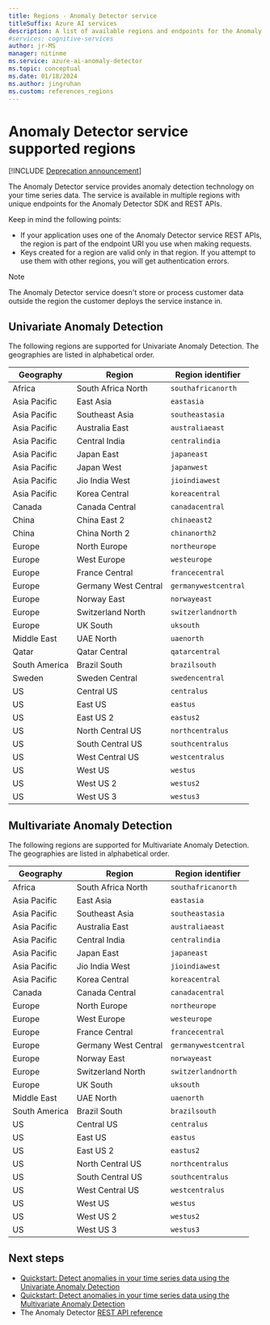 ```yaml
---
title: Regions - Anomaly Detector service
titleSuffix: Azure AI services
description: A list of available regions and endpoints for the Anomaly Detector service, including Univariate Anomaly Detection and Multivariate Anomaly Detection.
#services: cognitive-services
author: jr-MS
manager: nitinme
ms.service: azure-ai-anomaly-detector
ms.topic: conceptual
ms.date: 01/18/2024
ms.author: jingruhan
ms.custom: references_regions
---
```


# Anomaly Detector service supported regions

[!INCLUDE [Deprecation announcement](includes/deprecation.md)]

The Anomaly Detector service provides anomaly detection technology on your time series data. The service is available in multiple regions with unique endpoints for the Anomaly Detector SDK and REST APIs.

Keep in mind the following points:

* If your application uses one of the Anomaly Detector service REST APIs, the region is part of the endpoint URI you use when making requests.
* Keys created for a region are valid only in that region. If you attempt to use them with other regions, you will get authentication errors.

> [!NOTE]
> The Anomaly Detector service doesn't store or process customer data outside the region the customer deploys the service instance in.

## Univariate Anomaly Detection

The following regions are supported for Univariate Anomaly Detection. The geographies are listed in alphabetical order.

| Geography | Region | Region identifier |
| ----- | ----- | ----- |
| Africa | South Africa North | `southafricanorth`  |
| Asia Pacific | East Asia | `eastasia`  |
| Asia Pacific | Southeast Asia | `southeastasia` |
| Asia Pacific | Australia East | `australiaeast` |
| Asia Pacific | Central India | `centralindia` |
| Asia Pacific | Japan East | `japaneast` |
| Asia Pacific | Japan West | `japanwest` |
| Asia Pacific | Jio India West | `jioindiawest` |
| Asia Pacific | Korea Central | `koreacentral`  |
| Canada | Canada Central | `canadacentral`  |
| China | China East 2 | `chinaeast2`  |
| China | China North 2 | `chinanorth2`  |
| Europe | North Europe | `northeurope` |
| Europe | West Europe | `westeurope` |
| Europe | France Central | `francecentral` |
| Europe | Germany West Central | `germanywestcentral` |
| Europe | Norway East | `norwayeast` |
| Europe | Switzerland North | `switzerlandnorth`  |
| Europe | UK South | `uksouth` |
| Middle East | UAE North | `uaenorth`  |
| Qatar  | Qatar Central | `qatarcentral` |
| South America | Brazil South | `brazilsouth`  |
| Sweden | Sweden Central | `swedencentral`  |
| US | Central US | `centralus` |
| US | East US | `eastus` |
| US | East US 2 | `eastus2` |
| US | North Central US | `northcentralus` |
| US | South Central US | `southcentralus` |
| US | West Central US | `westcentralus`  |
| US | West US | `westus`|
| US | West US 2 | `westus2` |
| US | West US 3 | `westus3` |

## Multivariate Anomaly Detection

The following regions are supported for Multivariate Anomaly Detection. The geographies are listed in alphabetical order.

| Geography | Region | Region identifier |
| ----- | ----- | ----- |
| Africa | South Africa North | `southafricanorth`  |
| Asia Pacific | East Asia | `eastasia`  |
| Asia Pacific | Southeast Asia | `southeastasia` |
| Asia Pacific | Australia East | `australiaeast` |
| Asia Pacific | Central India | `centralindia` |
| Asia Pacific | Japan East | `japaneast` |
| Asia Pacific | Jio India West | `jioindiawest` |
| Asia Pacific | Korea Central | `koreacentral`  |
| Canada | Canada Central | `canadacentral`  |
| Europe | North Europe | `northeurope` |
| Europe | West Europe | `westeurope` |
| Europe | France Central | `francecentral` |
| Europe | Germany West Central | `germanywestcentral` |
| Europe | Norway East | `norwayeast` |
| Europe | Switzerland North | `switzerlandnorth`  |
| Europe | UK South | `uksouth` |
| Middle East | UAE North | `uaenorth`  |
| South America | Brazil South | `brazilsouth`  |
| US | Central US | `centralus` |
| US | East US | `eastus` |
| US | East US 2 | `eastus2` |
| US | North Central US | `northcentralus` |
| US | South Central US | `southcentralus` |
| US | West Central US | `westcentralus`  |
| US | West US | `westus`|
| US | West US 2 | `westus2` |
| US | West US 3 | `westus3` |

## Next steps

* [Quickstart: Detect anomalies in your time series data using the Univariate Anomaly Detection](quickstarts/client-libraries.md)
* [Quickstart: Detect anomalies in your time series data using the Multivariate Anomaly Detection](quickstarts/client-libraries-multivariate.md)
* The Anomaly Detector [REST API reference](https://aka.ms/ad-api)
